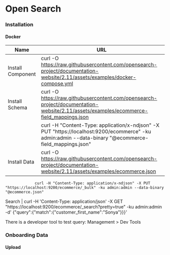 # Open Search

### Installation
  #### Docker
  Name | URL
  --- | ---
  Install Component | curl -O https://raw.githubusercontent.com/opensearch-project/documentation-website/2.11/assets/examples/docker-compose.yml
  Install Schema | curl -O https://raw.githubusercontent.com/opensearch-project/documentation-website/2.11/assets/examples/ecommerce-field_mappings.json <br>  
                 |  curl -H "Content-Type: application/x-ndjson" -X PUT "https://localhost:9200/ecommerce" -ku admin:admin --data-binary "@ecommerce-field_mappings.json"
  Install Data | curl -O https://raw.githubusercontent.com/opensearch-project/documentation-website/2.11/assets/examples/ecommerce.json <br>  
                 curl -H "Content-Type: application/x-ndjson" -X PUT "https://localhost:9200/ecommerce/_bulk" -ku admin:admin --data-binary "@ecommerce.json"
  Search |  curl -H 'Content-Type: application/json' -X GET "https://localhost:9200/ecommerce/_search?pretty=true" -ku admin:admin -d' {"query":{"match":{"customer_first_name":"Sonya"}}}'

  There is a developer tool to test query:   Management > Dev Tools

### Onboarding Data
  #### Upload 
